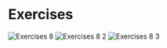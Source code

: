 # Exercises

![Exercises 8](https://user-images.githubusercontent.com/70604577/229874144-fc148193-4e66-4312-9b6b-46e431b6dbf9.png)
![Exercises 8 2](https://user-images.githubusercontent.com/70604577/229874138-1d9f2261-00c2-4a41-9dff-dd33e49a450d.png)
![Exercises 8 3](https://user-images.githubusercontent.com/70604577/229874142-74a004c6-db7a-487e-9ab0-f7b2e45554a9.png)

